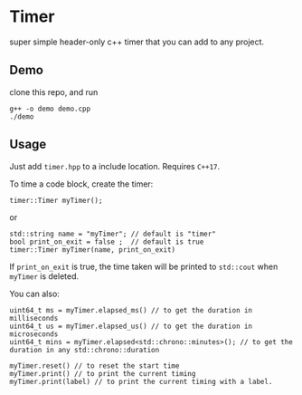 # Timer
super simple  header-only c++ timer that you can add to any project.

## Demo
clone this repo, and run
```
g++ -o demo demo.cpp
./demo
``` 

## Usage
Just add `timer.hpp` to a include location. 
Requires `C++17`.

To time a code block, create the timer:
```
timer::Timer myTimer();
```
or
```
std::string name = "myTimer"; // default is "timer"
bool print_on_exit = false ;  // default is true
timer::Timer myTimer(name, print_on_exit)
```
If `print_on_exit` is true, the time taken will be printed to `std::cout` when `myTimer` is deleted. 

You can also:
```
uint64_t ms = myTimer.elapsed_ms() // to get the duration in milliseconds
uint64_t us = myTimer.elapsed_us() // to get the duration in microseconds
uint64_t mins = myTimer.elapsed<std::chrono::minutes>(); // to get the duration in any std::chrono::duration

myTimer.reset() // to reset the start time
myTimer.print() // to print the current timing
myTimer.print(label) // to print the current timing with a label.
```
